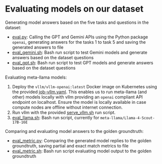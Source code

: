 # Evaluating models on our dataset

Generating model answers based on the five tasks and questions in the dataset:
- [eval.py](eval.py): Calling the GPT and Gemini APIs using the Python package `openai`, generating answers for the tasks 1 to task 5 and saving the generated answers to file
- [eval_gemini.sh](eval_gemini.sh): Bash run script to test Gemini models and generate answers based on the dataset questions
- [eval_gpt.sh](eval_gpt.sh): Bash run script to test GPT models and generate answers based on the dataset questions

Evaluating meta-llama models:
1. Deploy the `vllm/vllm-openai:latest` Docker image on Kubernetes using the provided [job-vllm.yaml](vllm/job-vllm.yaml). This enables us to run meta-llama (and other) models locally with vllm providing an `openai` compliant API endpoint on localhost. Ensure the model is locally available in case compute nodes are offline without internet connection.
2. Run vllm with the provided [serve_vllm.sh](vllm/serve_vllm.sh) run script.
3. [eval_llama.sh](eval_llama.sh): Bash run script, currently for `meta-llama/Llama-4-Scout-17B-16E`

Comparing and evaluating model answers to the golden groundtruth:
- [eval_metric.py](eval_metric.py): Comparing the generated model replies to the golden groundtruth, saving partial and exact match metrics to file
- [eval_metric.sh](eval_metric.sh): Bash run script evaluating model output to the golden groundtruth


